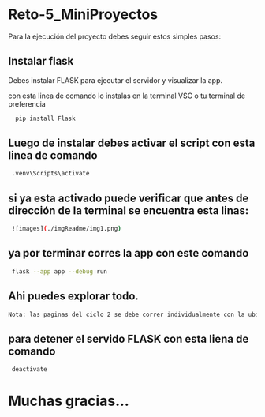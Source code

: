 <!-- @format -->

# Reto-5_MiniProyectos

Para la ejecución del proyecto debes seguir estos simples pasos:

## Instalar flask

Debes instalar FLASK para ejecutar el servidor y visualizar la app.

con esta linea de comando lo instalas en la terminal VSC o tu terminal de preferencia

```bash
  pip install Flask
```

## Luego de instalar debes activar el script con esta linea de comando

```bash
 .venv\Scripts\activate
```

## si ya esta activado puede verificar que antes de dirección de la terminal se encuentra esta linas:

```bash
 ![images](./imgReadme/img1.png)
```

## ya por terminar corres la app con este comando

```bash
 flask --app app --debug run
```

## Ahi puedes explorar todo.

```bash
Nota: las paginas del ciclo 2 se debe correr individualmente con la ubicación del proyecto y inciando cada archivo.py para visuañizar el resultado en consola
```

## para detener el servido FLASK con esta liena de comando

```bash
 deactivate
```

# Muchas gracias...
